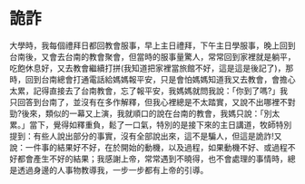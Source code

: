 # 詭詐

大學時，我每個禮拜日都回教會服事，早上主日禮拜，下午主日學服事，晚上回到台南後，又會去台南的教會聚會，但當時的服事量驚人，常常回到家裡就是躺平，吃飽休息好，又去教會繼續打拼(我知道把家裡當旅館不好，這是這是後記了)，那時，回到台南總會打通電話給媽媽報平安，只是會怕媽媽知道我又去教會，會擔心太累，記得直接去了台南教會，忘了報平安，我媽媽就問我說：「你到了嗎?」我只回答到台南了，並沒有在多作解釋，但我心裡總是不太踏實，又說不出哪裡不對勁?後來，類似的一幕又上演，我就順口的說在台南的教會，我媽只說：「別太累。」當下，覺得如釋重負，鬆了一口氣，特別的是接下來的主日講道，牧師特別提到：有些人說出部分的事實，沒有全部說出來，這不是騙人，但這是詭詐!又說：一件事的結果好不好，在於開始的動機，以及過程，如果動機不好、或過程不好都會產生不好的結果；我感謝上帝，常常遇到不曉得，也不會處理的事情時，總是透過身邊的人事物教導我，一步一步都有上帝的引導。